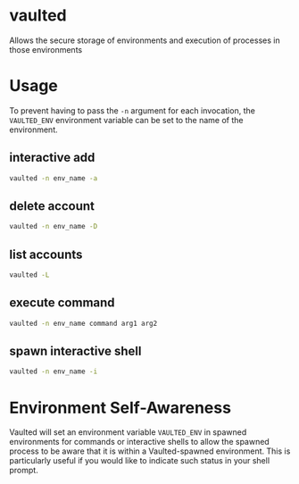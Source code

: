 # vaulted

Allows the secure storage of environments and execution of processes in those environments

# Usage

To prevent having to pass the `-n` argument for each invocation, the `VAULTED_ENV` environment variable can be set to the name of the environment.

## interactive add

```sh
vaulted -n env_name -a
```

## delete account

```sh
vaulted -n env_name -D
```

## list accounts

```sh
vaulted -L
```

## execute command

```sh
vaulted -n env_name command arg1 arg2
```

## spawn interactive shell

```sh
vaulted -n env_name -i
```

# Environment Self-Awareness

Vaulted will set an environment variable `VAULTED_ENV` in spawned environments for commands or interactive shells to allow the spawned process to be aware that it is within a Vaulted-spawned environment. This is particularly useful if you would like to indicate such status in your shell prompt.
